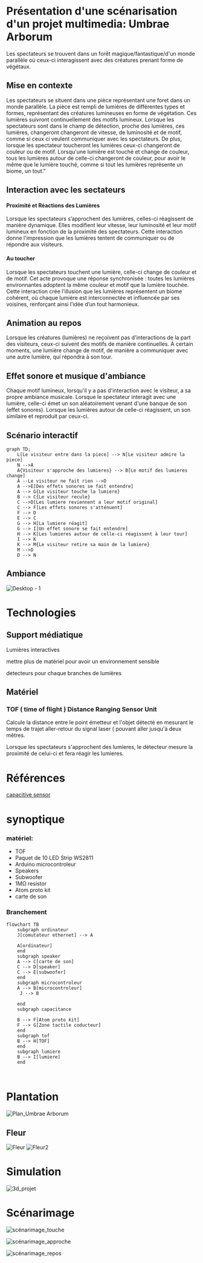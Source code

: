 # Présentation d'une scénarisation d'un projet multimedia: Umbrae Arborum
Les spectateurs se trouvent dans un forêt magique/fantastique/d'un monde parallèle où ceux-ci interagissent avec des créatures prenant forme de végétaux.


## Mise en contexte
Les spectateurs se  situent dans une pièce représentant une foret dans un monde parallèle. La pièce est rempli de lumières de différentes types et formes, représentant des créatures lumineuses en forme de végétation. Ces lumières suivront continuellement des motifs lumineux. Lorsque les spectateurs sont dans le champ de détection, proche des lumières, ces lumières, changeront changeront de vitesse, de luminosité et de motif, comme si ceux ci veulent communiquer avec les spectateurs.  De plus, lorsque les spectateur toucheront les lumières ceux-ci changeront de couleur ou de motif. Lorsqu'une lumière est touché et change de couleur, tous les lumières autour de celle-ci changeront de couleur, pour avoir le même que le lumière touché, comme si tout les lumières représente un biome, un tout."

## Interaction avec les sectateurs
#### Proximité et Réactions des Lumières
Lorsque les spectateurs s’approchent des lumières, celles-ci réagissent de manière dynamique. Elles modifient leur vitesse, leur luminosité et leur motif lumineux en fonction de la proximité des spectateurs. Cette interaction donne l'impression que les lumières tentent de communiquer ou de répondre aux visiteurs.

#### Au toucher
Lorsque les spectateurs touchent une lumière, celle-ci change de couleur et de motif. Cet acte provoque une réponse synchronisée : toutes les lumières environnantes adoptent la même couleur et motif que la lumière touchée. Cette interaction crée l’illusion que les lumières représentent un biome cohérent, où chaque lumière est interconnectée et influencée par ses voisines, renforçant ainsi l’idée d’un tout harmonieux.

## Animation au repos
Lorsque les créatures (lumières) ne reçoivent pas d'interactions de la part des visiteurs, ceux-ci suivent des motifs de manière continuelles. À certain moments, une lumière change de motif, de manière a communiquer avec une autre lumière, qui répondra  à son tour.

## Effet sonore et musique d'ambiance

Chaque motif lumineux, lorsqu'il y a pas d'interaction avec le visiteur, a sa propre ambiance musicale. Lorsque le spectateur interagit avec une lumière, celle-ci émet un son aléatoirement venant d'une banque de son (effet sonores). Lorsque les lumières autour de celle-ci réagissent, un son similaire et reproduit par ceux-ci. 


## Scénario interactif

```mermaid
graph TD;
    L[Le visiteur entre dans la piece] --> N[Le visiteur admire la piece]
    N -->A
    A{Visiteur s'approche des lumieres} --> B[Le motif des lumieres change]
    A --Le visiteur ne fait rien -->D
    A -->E[Des effets sonores se fait entendre]
    A --> G{Le visiteur touche la lumiere}
    B --> C{Le visiteur recule}
    C -->D[Les lumiere reviennent a leur motif original]
    C --> F[Les effets sonores s'atténuent]
    F --> D
    E --> C
    G --> H[La lumiere réagit]
    G --> I[Un effet sonore se fait entendre]
    H --> K[Les lumieres autour de celle-ci réagissent à leur tour]
    I --> K
    K --> M{Le visiteur retire sa main de la lumiere}
    M -->D
    D --> N
````
## Ambiance
![Desktop - 1](https://github.com/user-attachments/assets/68f36ccf-5758-4596-8822-a8ec2c1a31ff)



# Technologies

## Support médiatique

Lumières interactives

mettre plus de matériel pour avoir un environnement sensible

detecteurs pour chaque branches de lumières
## Matériel
### TOF ( time of flight ) Distance Ranging Sensor Unit
Calcule la distance entre le point émetteur et l'objet détecté en mesurant le temps de trajet aller-retour du signal laser ( pouvant aller jusqu'à deux mêtres.

Lorsque les spectateurs s'approchent des lumieres, le détecteur mesure la proximité de celui-ci et fera réagir les lumieres.

# Références
[capacitive sensor](https://www.bareconductive.com/blogs/resources/make-a-basic-capacitive-sensor-with-electric-paint-and-arduino)<br>

# synoptique

### matériel:
- TOF
- Paquet de 10 LED Strip WS2811
- Arduino microcontroleur
-  Speakers
- Subwoofer
- 1MΩ resistor
- Atom proto kit
- carte de son

### Branchement

```mermaid
flowchart TB
    subgraph ordinateur
    J[comutateur ethernet] --> A
   
    A[ordinateur]
    end
    subgraph speaker
    A --> C[carte de son]
    C --> D[speaker]
    C --> E[subwoofer]
    end
    subgraph microcontroleur
    A --> B[microcontroleur]
     J --> B
   
    end
    subgraph capacitance

    B --> F[Atom proto kit] 
    F --> G[Zone tactile coducteur]
    end
    subgraph tof
    B --> H[TOF]
    end
    subgraph lumiere
    B --> I[lumiere]
    end



```

# Plantation

![Plan_Umbrae Arborum](https://github.com/user-attachments/assets/7b4dc8a6-f874-471b-8e8a-2c6d2151b31b)

## Fleur

![Fleur](https://github.com/user-attachments/assets/3e64b2d3-8cd5-4214-80a8-6d775d3bba99)
![Fleur2](https://github.com/user-attachments/assets/f141b3e3-6af1-4e54-bd08-531dcf461f06)

# Simulation

![3d_projet](https://github.com/user-attachments/assets/aa5d3564-205a-4899-a782-5c6503e4aeaa)

# Scénarimage

![scénarimage_touche](https://github.com/user-attachments/assets/3e0ebf53-aede-43e1-8153-4f157ceec023)

![scénarimage_approche](https://github.com/user-attachments/assets/291cf9ad-a3e9-4671-ad57-a46b35b392c8)

![scénarimage_repos](https://github.com/user-attachments/assets/86278ee0-8a08-4b51-b702-f482bbf2a498)

